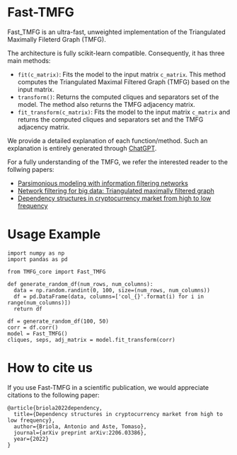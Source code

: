 # Fast-TMFG

Fast_TMFG is an ultra-fast, unweighted implementation of the Triangulated Maximally Fileterd Graph (TMFG).

The architecture is fully scikit-learn compatible. Consequently, it has three main methods:
- `fit(c_matrix)`: Fits the model to the input matrix `c_matrix`. This method computes the Triangulated Maximal Filtered Graph (TMFG) based on the input matrix.
- `transform()`: Returns the computed cliques and separators set of the model. The method also returns the TMFG adjacency matrix.
- `fit_transform(c_matrix)`: Fits the model to the input matrix `c_matrix` and returns the computed cliques and separators set and the TMFG adjacency matrix.

We provide a detailed explanation of each function/method. Such an explanation is entirely generated through [ChatGPT](https://chat.openai.com).

For a fully understanding of the TMFG, we refer the interested reader to the follwing papers:
- [Parsimonious modeling with information filtering networks](https://journals.aps.org/pre/pdf/10.1103/PhysRevE.94.062306)
- [Network filtering for big data: Triangulated maximally filtered graph](https://academic.oup.com/comnet/article/5/2/161/2555365)
- [Dependency structures in cryptocurrency market from high to low frequency](https://arxiv.org/pdf/2206.03386.pdf)

# Usage Example
```
import numpy as np
import pandas as pd

from TMFG_core import Fast_TMFG

def generate_random_df(num_rows, num_columns):
  data = np.random.randint(0, 100, size=(num_rows, num_columns))
  df = pd.DataFrame(data, columns=['col_{}'.format(i) for i in range(num_columns)])
  return df

df = generate_random_df(100, 50)
corr = df.corr()
model = Fast_TMFG()
cliques, seps, adj_matrix = model.fit_transform(corr)
```

# How to cite us

If you use Fast-TMFG in a scientific publication, we would appreciate citations to the following paper:

```
@article{briola2022dependency,
  title={Dependency structures in cryptocurrency market from high to low frequency},
  author={Briola, Antonio and Aste, Tomaso},
  journal={arXiv preprint arXiv:2206.03386},
  year={2022}
}
```
